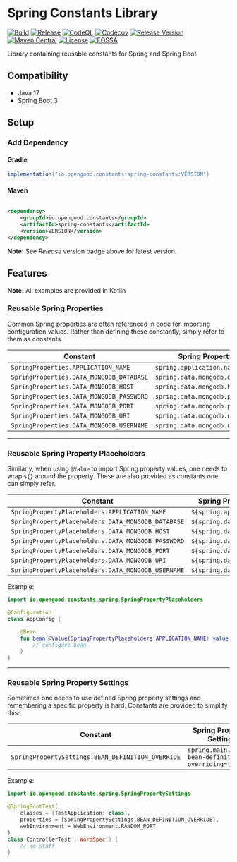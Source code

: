 # Spring Constants Library

[![Build](https://github.com/opengoodio/spring-constants/workflows/build/badge.svg)](https://github.com/opengoodio/spring-constants/actions?query=workflow%3Abuild)
[![Release](https://github.com/opengoodio/spring-constants/workflows/release/badge.svg)](https://github.com/opengoodio/spring-constants/actions?query=workflow%3Arelease)
[![CodeQL](https://github.com/opengoodio/spring-constants/actions/workflows/codeql.yml/badge.svg)](https://github.com/opengoodio/spring-constants/actions/workflows/codeql.yml)
[![Codecov](https://codecov.io/gh/opengoodio/spring-constants/branch/main/graph/badge.svg?token=AEEYTGK87F)](https://codecov.io/gh/opengoodio/spring-constants)
[![Release Version](https://img.shields.io/github/release/opengoodio/spring-constants.svg)](https://github.com/opengoodio/spring-constants/releases/latest)
[![Maven Central](https://maven-badges.herokuapp.com/maven-central/io.opengood.constants/spring-constants/badge.svg)](https://maven-badges.herokuapp.com/maven-central/io.opengood.constants/spring-constants)
[![License](https://img.shields.io/badge/license-MIT-blue.svg)](https://raw.githubusercontent.com/opengoodio/spring-constants/master/LICENSE)
[![FOSSA](https://app.fossa.com/api/projects/custom%2B22161%2Fgithub.com%2Fopengoodio%2Fspring-constants.svg?type=small)](https://app.fossa.com/projects/custom%2B22161%2Fgithub.com%2Fopengoodio%2Fspring-constants?ref=badge_small)

Library containing reusable constants for Spring and Spring Boot

## Compatibility

* Java 17
* Spring Boot 3

## Setup

### Add Dependency

#### Gradle

```groovy
implementation("io.opengood.constants:spring-constants:VERSION")
```

#### Maven

```xml

<dependency>
    <groupId>io.opengood.constants</groupId>
    <artifactId>spring-constants</artifactId>
    <version>VERSION</version>
</dependency>
```

**Note:** See *Release* version badge above for latest version.

## Features

**Note:** All examples are provided in Kotlin

### Reusable Spring Properties

Common Spring properties are often referenced in code for importing
configuration values. Rather than defining these constantly, simply refer to
them as constants.

| Constant                                 | Spring Property                |
|------------------------------------------|--------------------------------|
| `SpringProperties.APPLICATION_NAME`      | `spring.application.name`      |
| `SpringProperties.DATA_MONGODB_DATABASE` | `spring.data.mongodb.database` |
| `SpringProperties.DATA_MONGODB_HOST`     | `spring.data.mongodb.host`     |
| `SpringProperties.DATA_MONGODB_PASSWORD` | `spring.data.mongodb.password` |
| `SpringProperties.DATA_MONGODB_PORT`     | `spring.data.mongodb.port`     |
| `SpringProperties.DATA_MONGODB_URI`      | `spring.data.mongodb.uri`      |
| `SpringProperties.DATA_MONGODB_USERNAME` | `spring.data.mongodb.username` |

---

### Reusable Spring Property Placeholders

Similarly, when using `@Value` to import Spring property values, one needs to
wrap `${}` around the property. These are also provided as constants one can
simply refer.

| Constant                                           | Spring Property Placeholder       |
|----------------------------------------------------|-----------------------------------|
| `SpringPropertyPlaceholders.APPLICATION_NAME`      | `${spring.application.name}`      |
| `SpringPropertyPlaceholders.DATA_MONGODB_DATABASE` | `${spring.data.mongodb.database}` |
| `SpringPropertyPlaceholders.DATA_MONGODB_HOST`     | `${spring.data.mongodb.host}`     |
| `SpringPropertyPlaceholders.DATA_MONGODB_PASSWORD` | `${spring.data.mongodb.password}` |
| `SpringPropertyPlaceholders.DATA_MONGODB_PORT`     | `${spring.data.mongodb.port}`     |
| `SpringPropertyPlaceholders.DATA_MONGODB_URI`      | `${spring.data.mongodb.uri}`      |
| `SpringPropertyPlaceholders.DATA_MONGODB_USERNAME` | `${spring.data.mongodb.username}` |

Example:

```kotlin
import io.opengood.constants.spring.SpringPropertyPlaceholders

@Configuration
class AppConfig {

    @Bean
    fun bean(@Value(SpringPropertyPlaceholders.APPLICATION_NAME) value: String): String {
        // configure bean
    }
}
```

---

### Reusable Spring Property Settings

Sometimes one needs to use defined Spring property settings and remembering a
specific property is hard. Constants are provided to simplify this:

| Constant                                          | Spring Property Setting                             |
|---------------------------------------------------|-----------------------------------------------------|
| `SpringPropertySettings.BEAN_DEFINITION_OVERRIDE` | `spring.main.allow-bean-definition-overriding=true` |

Example:

```kotlin
import io.opengood.constants.spring.SpringPropertySettings

@SpringBootTest(
    classes = [TestApplication::class],
    properties = [SpringPropertySettings.BEAN_DEFINITION_OVERRIDE],
    webEnvironment = WebEnvironment.RANDOM_PORT
)
class ControllerTest : WordSpec() {
    // do stuff
}
```
